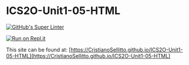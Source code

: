 # ICS2O-Unit1-05-HTML

[![GitHub's Super Linter](https://github.com/CristianoSellitto/ICS2O-Unit1-05-HTML/workflows/GitHub's%20Super%20Linter/badge.svg)](https://github.com/CristianoSellitto/ICS2O-Unit1-05-HTML/actions)

[![Run on Repl.it](https://repl.it/badge/github/CristianoSellitto/ICS2O-Unit1-05-HTML)](https://repl.it/github/CristianoSellitto/ICS2O-Unit1-05-HTML)

This site can be found at: [https://CristianoSellitto.github.io/ICS2O-Unit1-05-HTML](https://CristianoSellitto.github.io/ICS2O-Unit1-05-HTML)